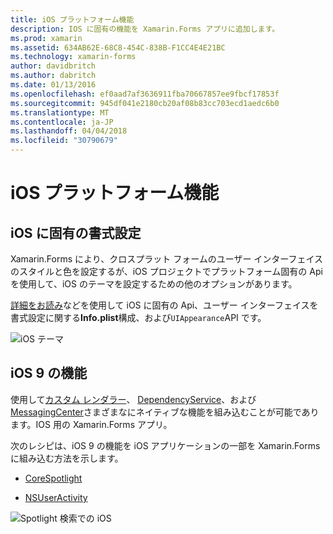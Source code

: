 ```yaml
---
title: iOS プラットフォーム機能
description: IOS に固有の機能を Xamarin.Forms アプリに追加します。
ms.prod: xamarin
ms.assetid: 634AB62E-68C8-454C-838B-F1CC4E4E21BC
ms.technology: xamarin-forms
author: davidbritch
ms.author: dabritch
ms.date: 01/13/2016
ms.openlocfilehash: ef0aad7af3636911fba70667857ee9fbcf17853f
ms.sourcegitcommit: 945df041e2180cb20af08b83cc703ecd1aedc6b0
ms.translationtype: MT
ms.contentlocale: ja-JP
ms.lasthandoff: 04/04/2018
ms.locfileid: "30790679"
---
```

# <a name="ios-platform-features"></a>iOS プラットフォーム機能

## <a name="ios-specific-formatting"></a>iOS に固有の書式設定

Xamarin.Forms により、クロスプラット フォームのユーザー インターフェイスのスタイルと色を設定するが、iOS プロジェクトでプラットフォーム固有の Api を使用して、iOS のテーマを設定するための他のオプションがあります。

[詳細をお読み](theme.md)などを使用して iOS に固有の Api、ユーザー インターフェイスを書式設定に関する**Info.plist**構成、および`UIAppearance`API です。

![](images/status-white-sml.png "iOS テーマ")

## <a name="ios-9-features"></a>iOS 9 の機能

使用して[カスタム レンダラー](~/xamarin-forms/app-fundamentals/custom-renderer/index.md)、 [DependencyService](~/xamarin-forms/app-fundamentals/dependency-service/index.md)、および[MessagingCenter](~/xamarin-forms/app-fundamentals/messaging-center.md)さまざまなにネイティブな機能を組み込むことが可能であります。IOS 用の Xamarin.Forms アプリ。

次のレシピは、iOS 9 の機能を iOS アプリケーションの一部を Xamarin.Forms に組み込む方法を示します。

* [CoreSpotlight](https://developer.xamarin.com/recipes/cross-platform/xamarin-forms/ios/core-spotlight-search/)

* [NSUserActivity](https://developer.xamarin.com/recipes/cross-platform/xamarin-forms/ios/nsuseractivity-search/)

![](images/corespotlight.png "Spotlight 検索での iOS")

